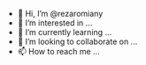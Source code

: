 - 👋 Hi, I’m @rezaromiany
- 👀 I’m interested in ...
- 🌱 I’m currently learning ...
- 💞️ I’m looking to collaborate on ...
- 📫 How to reach me ...

<!---
rezaromiany/rezaromiany is a ✨ special ✨ repository because its `README.md` (this file) appears on your GitHub profile.
You can click the Preview link to take a look at your changes.
--->
